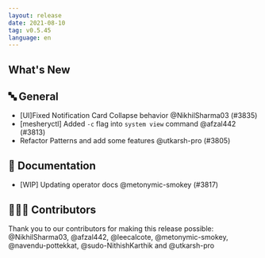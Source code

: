 ```yaml
---
layout: release
date: 2021-08-10
tag: v0.5.45
language: en
---
```


## What's New
## 🔤 General
- [UI]Fixed Notification Card Collapse behavior @NikhilSharma03 (#3835)
- [mesheryctl] Added `-c` flag into `system view` command @afzal442 (#3813)
- Refactor Patterns and add some features @utkarsh-pro (#3805)

## 📖 Documentation

- [WIP] Updating operator docs @metonymic-smokey (#3817)

## 👨🏽‍💻 Contributors

Thank you to our contributors for making this release possible:
@NikhilSharma03, @afzal442, @leecalcote, @metonymic-smokey, @navendu-pottekkat, @sudo-NithishKarthik and @utkarsh-pro
